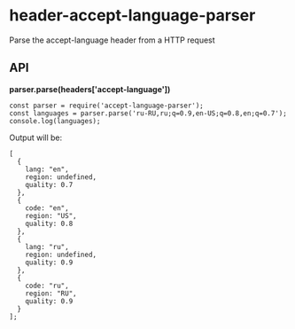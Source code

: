 # header-accept-language-parser
Parse the accept-language header from a HTTP request

## API
**parser.parse(headers['accept-language'])**

```
const parser = require('accept-language-parser');
const languages = parser.parse('ru-RU,ru;q=0.9,en-US;q=0.8,en;q=0.7');
console.log(languages);
```

Output will be:

```
[
  {
    lang: "en",
    region: undefined,
    quality: 0.7
  },
  {
    code: "en",
    region: "US",
    quality: 0.8
  },
  {
    lang: "ru",
    region: undefined,
    quality: 0.9
  },
  {
    code: "ru",
    region: "RU",
    quality: 0.9
  }
];
```
